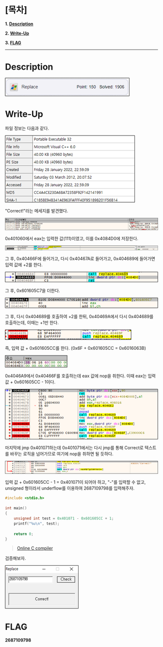 # [목차]
**1. [Description](#Description)**

**2. [Write-Up](#Write-Up)**

**3. [FLAG](#FLAG)**


***


# **Description**

![](images/2022-01-28-22-51-32.png)


# **Write-Up**

파일 정보는 다음과 같다.

![](images/2022-01-28-22-59-47.png)

"Correct!"라는 메세지를 발견했다.

![](images/2022-01-29-00-13-09.png)

0x401060에서 eax는 입력한 값(111)이였고, 이를 0x4084D0에 저장한다.

![](images/2022-01-29-00-14-44.png)

그 후, 0x40466F에 들어가고, 다시 0x40467A로 들어가고, 0x404689에 들어가면 입력 값에 +2를 한다.

![](images/2022-01-29-00-16-09.png)

그 후, 0x601605C7을 더한다.

![](images/2022-01-29-00-17-06.png)

그 후, 다시 0x404689를 호출하여 +2를 한뒤, 0x40469A에서 다시 0x404689를 호출하는데, 이때는 +1만 한다.

![](images/2022-01-29-00-19-11.png)

즉, 입력 값 + 0x601605CC를 한다. (0x6F + 0x601605CC = 0x6016063B)

![](images/2022-01-29-00-20-28.png)

0x4046A9에서 0x40466F를 호출하는데 eax 값에 nop을 취한다. 이때 eax는 입력 값 + 0x601605CC - 1이다.

![](images/2022-01-29-00-22-46.png)

마지막에 jmp 0x401071하는데 0x401071에서는 다시 jmp를 통해 Correct로 텍스트를 바꾸는 로직을 넘어가므로 여기에 nop을 취하면 될 듯하다.

![](images/2022-01-29-00-24-35.png)

입력 값 + 0x601605CC - 1 = 0x401071이 되어야 하고, "-"를 입력할 수 없고, unsigned 형이라서 underflow를 이용하여 2687109798를 입력해주자.

```cpp
#include <stdio.h>

int main()
{
    unsigned int test = 0x401071 - 0x601605CC + 1;
    printf("%u\n", test);

    return 0;
}
```

> [Online C compiler](https://www.onlinegdb.com/online_c_compiler)

검증해보자.

![](images/2022-01-29-00-31-08.png)


# **FLAG**

**2687109798**